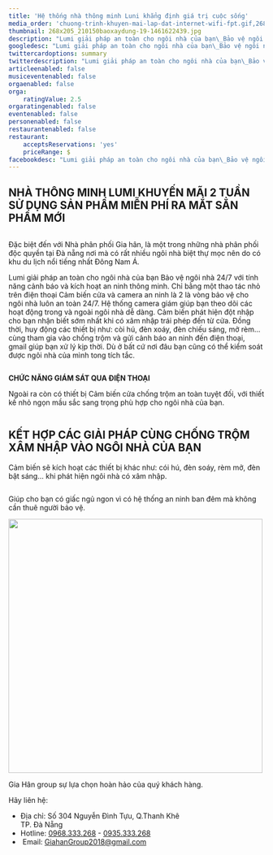 ```yaml
---
title: 'Hệ thống nhà thông minh Luni khẳng định giá trị cuộc sống'
media_order: 'chuong-trinh-khuyen-mai-lap-dat-internet-wifi-fpt.gif,268x205_210150baoxaydung-19-1461622439.jpg,an_ninh_qua_dien_thoai.jpg,cam-bien-cua-451x440.png,cac-thiet-bi-cung-tham-gia-chong-trom.jpg,deep-sleeping.jpg'
thumbnail: 268x205_210150baoxaydung-19-1461622439.jpg
description: "Lumi giải pháp an toàn cho ngôi nhà của bạn\_Bảo vệ ngôi nhà 24/7 với tính năng cảnh báo và kích hoạt an ninh thông minh. Chỉ bằng một thao tác nhỏ trên điện thoại\_Cảm biến cửa và camera an ninh là 2 là vòng bảo vệ cho ngôi nhà luôn an toàn 24/7. Hệ thống camera giám giúp bạn theo dõi các hoạt động trong và ngoài ngôi nhà dễ dàng."
googledesc: "Lumi giải pháp an toàn cho ngôi nhà của bạn\_Bảo vệ ngôi nhà 24/7 với tính năng cảnh báo và kích hoạt an ninh thông minh. Chỉ bằng một thao tác nhỏ trên điện thoại\_Cảm biến cửa và camera an ninh là 2 là vòng bảo vệ cho ngôi nhà luôn an toàn 24/7. Hệ thống camera giám giúp bạn theo dõi các hoạt động trong và ngoài ngôi nhà dễ dàng."
twittercardoptions: summary
twitterdescription: "Lumi giải pháp an toàn cho ngôi nhà của bạn\_Bảo vệ ngôi nhà 24/7 với tính năng cảnh báo và kích hoạt an ninh thông minh. Chỉ bằng một thao tác nhỏ trên điện thoại\_Cảm biến cửa và camera an ninh là 2 là vòng bảo vệ cho ngôi nhà luôn an toàn 24/7. Hệ thống camera giám giúp bạn theo dõi các hoạt động trong và ngoài ngôi nhà dễ dàng"
articleenabled: false
musiceventenabled: false
orgaenabled: false
orga:
    ratingValue: 2.5
orgaratingenabled: false
eventenabled: false
personenabled: false
restaurantenabled: false
restaurant:
    acceptsReservations: 'yes'
    priceRange: $
facebookdesc: "Lumi giải pháp an toàn cho ngôi nhà của bạn\_Bảo vệ ngôi nhà 24/7 với tính năng cảnh báo và kích hoạt an ninh thông minh. Chỉ bằng một thao tác nhỏ trên điện thoại\_Cảm biến cửa và camera an ninh là 2 là vòng bảo vệ cho ngôi nhà luôn an toàn 24/7. Hệ thống camera giám giúp bạn theo dõi các hoạt động trong và ngoài ngôi nhà dễ dàng"
---
```


<h2>NH&Agrave; TH&Ocirc;NG MINH LUMI KHUYẾN M&Atilde;I 2 TUẦN SỬ DỤNG SẢN PHẨM MIỄN PH&Iacute; RA MẮT SẲN PHẨM MỚI</h2>
<p><img style="display: block; margin-left: auto; margin-right: auto;" src="/newv1/cong-trinh-tieu-bieu/he-thong-nha-thong-minh-luni-khang-dinh-gia-tri-cuoc-song/chuong-trinh-khuyen-mai-lap-dat-internet-wifi-fpt.gif" alt="" /></p>
<p>Đặc biệt đến với Nh&agrave; ph&acirc;n phối Gia h&acirc;n,&nbsp;l&agrave; một trong những nh&agrave; ph&acirc;n&nbsp;phối độc quyền tại Đ&agrave; nẵng nơi m&agrave; c&oacute; rất nhiều ng&ocirc;i nh&agrave; biệt thự mọc n&ecirc;n do c&oacute; khu du lịch nổi tiếng nhất Đ&ocirc;ng Nam &Aacute;.</p>
<p>Lumi giải ph&aacute;p an to&agrave;n cho ng&ocirc;i nh&agrave; của bạn&nbsp;Bảo vệ ng&ocirc;i nh&agrave; 24/7 với t&iacute;nh năng cảnh b&aacute;o v&agrave; k&iacute;ch hoạt an ninh th&ocirc;ng minh. Chỉ bằng một thao t&aacute;c nhỏ tr&ecirc;n điện thoại&nbsp;Cảm biến cửa v&agrave; camera an ninh l&agrave; 2 l&agrave; v&ograve;ng bảo vệ cho ng&ocirc;i nh&agrave; lu&ocirc;n an to&agrave;n 24/7. Hệ thống camera gi&aacute;m gi&uacute;p bạn theo d&otilde;i c&aacute;c hoạt động trong v&agrave; ngo&agrave;i ng&ocirc;i nh&agrave; dễ d&agrave;ng. Cảm biến ph&aacute;t hiện đột nhập cho bạn nhận biết sớm nhất khi c&oacute; x&acirc;m nhập tr&aacute;i ph&eacute;p đến từ cửa. Đồng thời, huy động c&aacute;c thiết bị như: c&ograve;i h&uacute;, đ&egrave;n xo&aacute;y, đ&egrave;n chiếu s&aacute;ng, mở r&egrave;m... c&ugrave;ng tham gia v&agrave;o chống trộm v&agrave; gửi cảnh b&aacute;o an ninh đến điện thoại, gmail gi&uacute;p bạn xử l&yacute; kịp thời. D&ugrave; ở bất cứ nơi đ&acirc;u bạn cũng c&oacute; thể kiểm so&aacute;t được ng&ocirc;i nh&agrave; của m&igrave;nh tong t&iacute;ch tắc.</p>
<p><img src="/newv1/cong-trinh-tieu-bieu/he-thong-nha-thong-minh-luni-khang-dinh-gia-tri-cuoc-song/an_ninh_qua_dien_thoai.jpg" alt="" /></p>
<p><strong>CHỨC NĂNG GI&Aacute;M S&Aacute;T QUA ĐIỆN THOẠI</strong></p>
<p>Ngo&agrave;i ra c&ograve;n c&oacute; thiết bị Cảm biến cửa chống trộm an to&agrave;n tuyệt đối, với thiết kế nhỏ ngọn mầu sắc sang trọng ph&ugrave; hợp cho ng&ocirc;i nh&agrave; của bạn.</p>
<p><img src="/newv1/cong-trinh-tieu-bieu/he-thong-nha-thong-minh-luni-khang-dinh-gia-tri-cuoc-song/cam-bien-cua-451x440.png" alt="" /></p>
<h2><strong>KẾT HỢP C&Aacute;C GIẢI PH&Aacute;P C&Ugrave;NG CHỐNG TRỘM X&Acirc;M NHẬP V&Agrave;O NG&Ocirc;I NH&Agrave; CỦA BẠN</strong></h2>
<p>Cảm biến sẽ k&iacute;ch hoạt c&aacute;c thiết bị kh&aacute;c như: c&oacute;i h&uacute;, đ&egrave;n so&aacute;y, r&egrave;m mở, đ&egrave;n bật s&aacute;ng... khi ph&aacute;t hiện ng&ocirc;i nh&agrave; c&oacute; x&acirc;m nhập.</p>
<p><img src="/newv1/cong-trinh-tieu-bieu/he-thong-nha-thong-minh-luni-khang-dinh-gia-tri-cuoc-song/cac-thiet-bi-cung-tham-gia-chong-trom.jpg" alt="" /></p>
<p>Gi&uacute;p cho bạn c&oacute; giấc ngủ ngon v&igrave; c&oacute; hệ thống an ninh ban đ&ecirc;m m&agrave; kh&ocirc;ng cần thu&ecirc; người bảo vệ.</p>
<p><img src="/newv1/cong-trinh-tieu-bieu/he-thong-nha-thong-minh-luni-khang-dinh-gia-tri-cuoc-song/deep-sleeping.jpg" alt="" width="500" /></p>
<p>Gia H&acirc;n group sự lựa chọn ho&agrave;n hảo của qu&yacute; kh&aacute;ch h&agrave;ng.</p>
<p>H&atilde;y li&ecirc;n hệ:&nbsp;</p>
<ul class="list-menu">
<li>Địa chỉ:&nbsp;<span class="foo-detail foo-address">Số 304 Nguyễn Đ&igrave;nh Tựu, Q.Thanh Kh&ecirc;&nbsp;<br />TP. Đ&agrave; Nẵng</span></li>
<li>Hotline:&nbsp;<span class="foo-detail"><a href="tel:0968333268">0968.333.268</a>&nbsp;-&nbsp;<a href="tel:0935333268">0935.333.268</a></span></li>
<li>&nbsp;Email:&nbsp;<span class="foo-detail"><a href="mailto:GiahanGroup2018@gmail.com">GiahanGroup2018@gmail.com</a></span></li>
</ul>